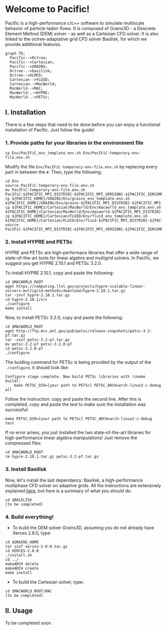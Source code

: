 # Welcome to Pacific!

Pacific is a high-performance c/c++ software to simulate multiscale behavior of particle-laden flows. It is composed of Grains3D - a Descrete Element Method  (DEM) solver - as well as a Cartesian CFD solver. It is also linked to the octree-adaptative grid CFD solver Basilisk, for which we provide additional features.

```mermaid
graph TD;
  Pacific-->Octree;
  Pacific-->Cartesian;
  Pacific-->GRAINS;
  Octree-.->basilisk;
  Octree-->DLMFD;
  Cartesian-->FLUID;
  Cartesian-->MacWorld;
  MacWorld-->MAC;
  MacWorld-.->HYPRE;
  MacWorld-.->PETSc;
```



## I. Installation
There is a few steps that need to be done before you can enjoy a functional installation of Pacific. Just follow the guide!

### 1. Provide paths for your libraries in the environment file
```
cp Env/PacIFiC_env_template.env.sh Env/PacIFiC-temporary-env-file.env.sh
```

Modify the file `Env/PacIFiC-temporary-env-file.env.sh` by replacing every part in between the `#`. Then, type the following:

```
cd Env
source PacIFiC-temporary-env-file.env.sh
mv PacIFiC-temporary-env-file.env.sh PacIFiC-${PACIFIC_MPI_DISTRIB}-${PACIFIC_MPI_VERSION}-${PACIFIC_SERCOMPIL_ENV}-${PACIFIC_SERCOMPIL_VERSION}.env.sh
cp ${PACIFIC_HOME}/GRAINS/Env/grains_env_template.env.sh ${PACIFIC_HOME}/GRAINS/Env/grains-${PACIFIC_MPI_DISTRIB}-${PACIFIC_MPI_VERSION}-${PACIFIC_SERCOMPIL_ENV}-${PACIFIC_SERCOMPIL_VERSION}.env.sh
cp ${PACIFIC_HOME}/Cartesian/MacWorld/Env/macworld_env_template.env.sh ${PACIFIC_HOME}/Cartesian/MacWorld/Env/macworld-${PACIFIC_MPI_DISTRIB}-${PACIFIC_MPI_VERSION}-${PACIFIC_SERCOMPIL_ENV}-${PACIFIC_SERCOMPIL_VERSION}.env.sh
cp ${PACIFIC_HOME}/Cartesian/FLUID/Env/fluid_env_template.env.sh ${PACIFIC_HOME}/Cartesian/FLUID/Env/fluid-${PACIFIC_MPI_DISTRIB}-${PACIFIC_MPI_VERSION}-${PACIFIC_SERCOMPIL_ENV}-${PACIFIC_SERCOMPIL_VERSION}.env.sh
source PacIFiC-${PACIFIC_MPI_DISTRIB}-${PACIFIC_MPI_VERSION}-${PACIFIC_SERCOMPIL_ENV}-${PACIFIC_SERCOMPIL_VERSION}.env.sh
```

### 2. Install HYPRE and PETSc
HYPRE and PETSc are high-performace libraries that offer a wide range of state-of-the-art tools for linear algebra and multigrid solvers. In Pacific, we suggest you get HYPRE 2.10.1 and PETSc 3.2.0.

To install HYPRE 2.10.1, copy and paste the following:
```
cd $MACWORLD_ROOT
wget https://computing.llnl.gov/projects/hypre-scalable-linear-solvers-multigrid-methods/download/hypre-2.10.1.tar.gz
tar -zxvf hypre-2.10.1.tar.gz
cd hypre-2.10.1/src
./configure
make install
```

Now, to install PETSc 3.2.0, copy and paste the following:
```
cd $MACWORLD_ROOT
wget http://ftp.mcs.anl.gov/pub/petsc/release-snapshots/petsc-3.2-p7.tar.gz
tar -zxvf petsc-3.2-p7.tar.gz
mv petsc-3.2-p7 petsc-3.2.0-p7
cd petsc-3.2.0-p7
./configure
```
The bulding command for PETSc is being provided by the output of the `./configure`, it should look like: 
```
Configure stage complete. Now build PETSc libraries with (cmake build):
    make PETSC_DIR=[your path to PETSc] PETSC_ARCH=arch-linux2-c-debug all
```
   
Follow the instruction: copy and paste the second line. After this is completed, copy and paste the test to make sure the installation was successful:

```
make PETSC_DIR=[your path to PETSc] PETSC_ARCH=arch-linux2-c-debug test
```

If no error arises, you just installed the two state-of-the-art libraries for high-performance linear algebra manipulations! Just remove the compressed files:
```
cd $MACWORLD_ROOT
rm hypre-2.10.1.tar.gz petsc-3.2-p7.tar.gz
```


### 3. Install Basilisk
Now, let's install the last dependancy: Basilisk, a high-performance multiphase CFD solver on adaptive grids.
All the instructions are extensively explained [here](https://basilisk.fr/install), but here is a summary of what you should do:

```
cd $BASILISK
[to be completed]
```


### 4. Build everything!
* To build the DEM solver Grains3D, assuming you do not already have Xerces 2.8.0, type:
```
cd $GRAINS_HOME
tar zxvf xerces-2-8-0.tar.gz
cd XERCES-2.8.0
./install.sh
cd ../
makeARCH delete
makeARCH create
make install
```

* To build the Cartesian solver, type:
```
cd $MACWORLD_ROOT/MAC
[to be completed]
```


## II. Usage
To be completed soon.
